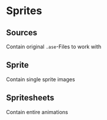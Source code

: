 # Sprites

## Sources
Contain original `.ase`-Files to work with

## Sprite
Contain single sprite images

## Spritesheets
Contain entire animations